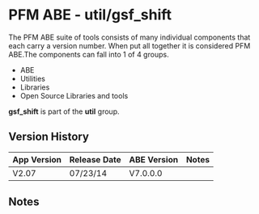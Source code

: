 # PFM ABE - util/gsf_shift

The PFM ABE suite of tools consists of many individual components that each carry a version number.  When put all together it is considered PFM ABE.The components can fall into 1 of 4 groups.
- ABE
- Utilities
- Libraries
- Open Source Libraries and tools

**gsf_shift** is part of the **util** group.

## Version History

|App Version|Release Date|ABE Version|Notes|
|-------|------------|-----|---|
|V2.07|07/23/14|V7.0.0.0|  |

## Notes
